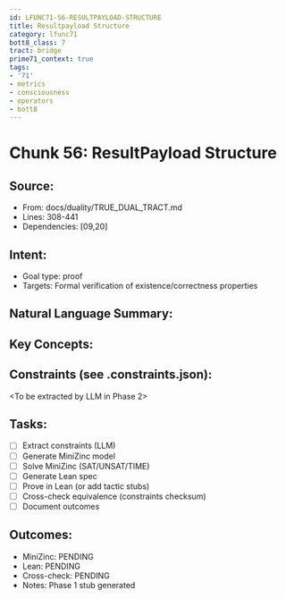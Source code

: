 ```yaml
---
id: LFUNC71-56-RESULTPAYLOAD-STRUCTURE
title: Resultpayload Structure
category: lfunc71
bott8_class: 7
tract: bridge
prime71_context: true
tags:
- '71'
- metrics
- consciousness
- operators
- bott8
---
```



# Chunk 56: ResultPayload Structure

## Source:
- From: docs/duality/TRUE_DUAL_TRACT.md
- Lines: 308-441
- Dependencies: [09,20]

## Intent:
- Goal type: proof
- Targets: Formal verification of existence/correctness properties

## Natural Language Summary:
<To be filled during extraction phase>

## Key Concepts:
<To be identified from source during extraction>

## Constraints (see .constraints.json):
<To be extracted by LLM in Phase 2>

## Tasks:
- [ ] Extract constraints (LLM)
- [ ] Generate MiniZinc model
- [ ] Solve MiniZinc (SAT/UNSAT/TIME)
- [ ] Generate Lean spec
- [ ] Prove in Lean (or add tactic stubs)
- [ ] Cross-check equivalence (constraints checksum)
- [ ] Document outcomes

## Outcomes:
- MiniZinc: PENDING
- Lean: PENDING
- Cross-check: PENDING
- Notes: Phase 1 stub generated
